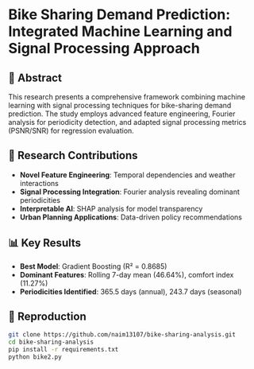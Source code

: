 # Bike Sharing Demand Prediction: Integrated Machine Learning and Signal Processing Approach

## 📖 Abstract
This research presents a comprehensive framework combining machine learning with signal processing techniques for bike-sharing demand prediction. The study employs advanced feature engineering, Fourier analysis for periodicity detection, and adapted signal processing metrics (PSNR/SNR) for regression evaluation.

## 🎯 Research Contributions
- **Novel Feature Engineering**: Temporal dependencies and weather interactions
- **Signal Processing Integration**: Fourier analysis revealing dominant periodicities
- **Interpretable AI**: SHAP analysis for model transparency
- **Urban Planning Applications**: Data-driven policy recommendations

## 📊 Key Results
- **Best Model**: Gradient Boosting (R² = 0.8685)
- **Dominant Features**: Rolling 7-day mean (46.64%), comfort index (11.27%)
- **Periodicities Identified**: 365.5 days (annual), 243.7 days (seasonal)

## 🚀 Reproduction
```bash
git clone https://github.com/naim13107/bike-sharing-analysis.git
cd bike-sharing-analysis
pip install -r requirements.txt
python bike2.py
